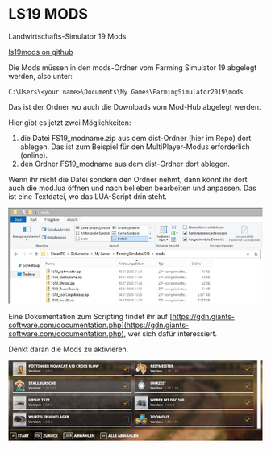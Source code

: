# LS19 MODS
Landwirtschafts-Simulator 19 Mods

[ls19mods on github](https://github.com/omni-trash/ls19mods)

Die Mods müssen in den mods-Ordner vom Farming Simulator 19 abgelegt werden, also unter:

```
C:\Users\<your name>\Documents\My Games\FarmingSimulator2019\mods
```
Das ist der Ordner wo auch die Downloads vom Mod-Hub abgelegt werden.

Hier gibt es jetzt zwei Möglichkeiten:

1. die Datei FS19_modname.zip aus dem dist-Ordner (hier im Repo) dort ablegen. Das ist zum Beispiel für den MultiPlayer-Modus erforderlich (online).
2. den Ordner FS19_modname aus dem dist-Ordner dort ablegen. 

Wenn ihr nicht die Datei sondern den Ordner nehmt, dann könnt ihr dort auch die mod.lua öffnen und nach belieben bearbeiten und anpassen. Das ist eine Textdatei, wo das LUA-Script drin steht.

![Screenshot](./modsfolder.jpg)

Eine Dokumentation zum Scripting findet ihr auf [https://gdn.giants-software.com/documentation.php](https://gdn.giants-software.com/documentation.php), wer sich dafür interessiert.

Denkt daran die Mods zu aktivieren.

![Screenshot](./modsdlcs.jpg)
